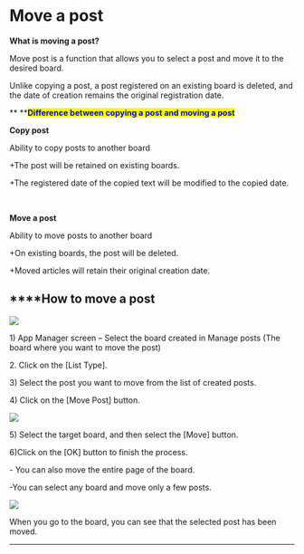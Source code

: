 # Move a post

**What is moving a post?**

Move post is a function that allows you to select a post and move it to the desired board.

Unlike copying a post, a post registered on an existing board is deleted, and the date of creation remains the original registration date.

\*\* \*\*<mark style="color:blue;">**Difference between copying a post and moving a post**</mark>

<mark style="background-color:blue;">​</mark>**Copy post**

Ability to copy posts to another board

\+The post will be retained on existing boards.

\+The registered date of the copied text will be modified to the copied date.

​

**Move a post**

Ability to move posts to another board

\+On existing boards, the post will be deleted.

\+Moved articles will retain their original creation date.

## \*\*\*\*How to move a post

![](https://wp.swing2app.co.kr/wp-content/uploads/2021/11/%EA%B2%8C%EC%8B%9C%EA%B8%80%EC%9D%B4%EB%8F%991.png)

1\) App Manager screen – Select the board created in Manage posts (The board where you want to move the post)

2\. Click on the \[List Type].

3\) Select the post you want to move from the list of created posts.

4\) Click on the  \[Move Post] button.

![](https://wp.swing2app.co.kr/wp-content/uploads/2021/11/%EA%B2%8C%EC%8B%9C%EA%B8%80%EC%9D%B4%EB%8F%992.png)

5\) Select the target board, and then select the \[Move] button.

6\)Click on the \[OK] button to finish the process.

\- You can also move the entire page of the board.

\-You can select any board and move only a few posts.

![](https://wp.swing2app.co.kr/wp-content/uploads/2021/11/%EA%B2%8C%EC%8B%9C%EA%B8%80%EC%9D%B4%EB%8F%993.png)

When you go to the board, you can see that the selected post has been moved.

***
